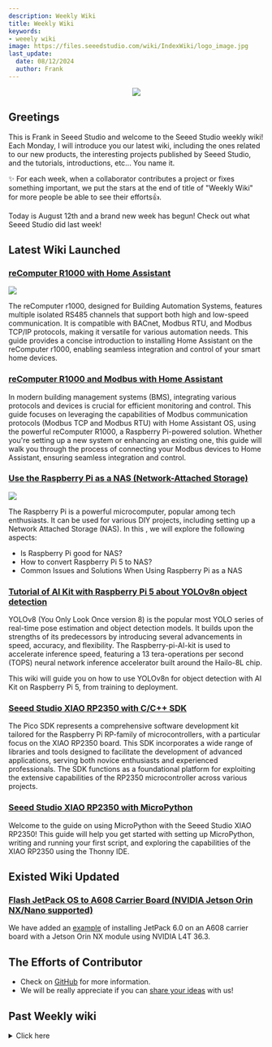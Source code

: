 ```yaml
---
description: Weekly Wiki
title: Weekly Wiki
keywords:
- weeely wiki
image: https://files.seeedstudio.com/wiki/IndexWiki/logo_image.jpg
last_update:
  date: 08/12/2024
  author: Frank
---
```


<div align="center"><img width={1000} src="https://files.seeedstudio.com/wiki/IndexWiki/logo.png" /></div>

## Greetings

This is Frank in Seeed Studio and welcome to the Seeed Studio weekly wiki! Each Monday, I will introduce you our latest wiki, including the ones related to our new products, the interesting projects published by Seeed Studio, and the tutorials, introductions, etc... You name it.

✨ For each week, when a collaborator contributes a project or fixes something important, we put the stars at the end of title of "Weekly Wiki" for more people be able to see their efforts👍.

Today is August 12th and a brand new week has begun! Check out what Seeed Studio did last week!

## Latest Wiki Launched

### [reComputer R1000 with Home Assistant](https://wiki.seeedstudio.com/recomputer_r1000_home_automation/)

<div style={{textAlign:'center'}}><img src="https://files.seeedstudio.com/wiki/ReTerminal/frigate/HA.png" style={{width:600, height:450}}/></div>

The reComputer r1000, designed for Building Automation Systems, features multiple isolated RS485 channels that support both high and low-speed communication. It is compatible with BACnet, Modbus RTU, and Modbus TCP/IP protocols, making it versatile for various automation needs. This guide provides a concise introduction to installing Home Assistant on the reComputer r1000, enabling seamless integration and control of your smart home devices.

### [reComputer R1000 and Modbus with Home Assistant](https://wiki.seeedstudio.com/recomputer_r1000_home_assistant_modbus/)

In modern building management systems (BMS), integrating various protocols and devices is crucial for efficient monitoring and control. This guide focuses on leveraging the capabilities of Modbus communication protocols (Modbus TCP and Modbus RTU) with Home Assistant OS, using the powerful reComputer R1000, a Raspberry Pi-powered solution. Whether you're setting up a new system or enhancing an existing one, this guide will walk you through the process of connecting your Modbus devices to Home Assistant, ensuring seamless integration and control.

### [Use the Raspberry Pi as a NAS (Network-Attached Storage)](https://wiki.seeedstudio.com/Raspberry_Pi_as_a_NAS/)

<div style={{textAlign:'center'}}><img src="https://files.seeedstudio.com/wiki/Raspberry_Pi_NAS/Raspberry%20Pi.png" style={{width:600, height:450}}/></div>

The Raspberry Pi is a powerful microcomputer, popular among tech enthusiasts. It can be used for various DIY projects, including setting up a Network Attached Storage (NAS). In this , we will explore the following aspects:

- Is Raspberry Pi good for NAS?
- How to convert Raspberry Pi 5 to NAS?
- Common Issues and Solutions When Using Raspberry Pi as a NAS

### [Tutorial of AI Kit with Raspberry Pi 5 about YOLOv8n object detection](https://wiki.seeedstudio.com/tutorial_of_ai_kit_with_raspberrypi5_about_yolov8n_object_detection/)

YOLOv8 (You Only Look Once version 8) is the popular most YOLO series of real-time pose estimation and object detection models. It builds upon the strengths of its predecessors by introducing several advancements in speed, accuracy, and flexibility. The Raspberry-pi-AI-kit is used to accelerate inference speed, featuring a 13 tera-operations per second (TOPS) neural network inference accelerator built around the Hailo-8L chip.

This wiki will guide you on how to use YOLOv8n for object detection with AI Kit on Raspberry Pi 5, from training to deployment.

### [Seeed Studio XIAO RP2350 with C/C++ SDK](https://wiki.seeedstudio.com/xiao-rp2350-c-cpp-sdk/)

The Pico SDK represents a comprehensive software development kit tailored for the Raspberry Pi RP-family of microcontrollers, with a particular focus on the XIAO RP2350 board. This SDK incorporates a wide range of libraries and tools designed to facilitate the development of advanced applications, serving both novice enthusiasts and experienced professionals. The SDK functions as a foundational platform for exploiting the extensive capabilities of the RP2350 microcontroller across various projects.

### [Seeed Studio XIAO RP2350 with MicroPython](https://wiki.seeedstudio.com/xiao-rp2350-micropython/)

Welcome to the guide on using MicroPython with the Seeed Studio XIAO RP2350! This guide will help you get started with setting up MicroPython, writing and running your first script, and exploring the capabilities of the XIAO RP2350 using the Thonny IDE.











## Existed Wiki Updated

### [Flash JetPack OS to A608 Carrier Board (NVIDIA Jetson Orin NX/Nano supported)](https://wiki.seeedstudio.com/reComputer_A608_Flash_System/#download-the-system-image-package-to-the-pc-host-2)

We have added an [example](https://wiki.seeedstudio.com/reComputer_A608_Flash_System/#download-the-system-image-package-to-the-pc-host-2) of installing JetPack 6.0 on an A608 carrier board with a Jetson Orin NX module using NVIDIA L4T 36.3.


## The Efforts of Contributor

<!-- ### [Train and deploy a custom classification model with YOLOv8](https://wiki.seeedstudio.com/train_and_deploy_a_custom_classification_model_with_yolov8/)

Thanks our contributor Bruno to create the application tutorial for reComputer.

On this guide we will explain how to train and deploy a custom classification model with YOLOv8

<iframe width={560} height={315} src="https://www.youtube.com/embed/ovoSMaoA9As?si=-d2buntx0T5oRtr4" title="YouTube video player" frameBorder={0} allow="accelerometer; autoplay; clipboard-write; encrypted-media; gyroscope; picture-in-picture; web-share" referrerPolicy="strict-origin-when-cross-origin" allowFullScreen /> -->

- Check on [GitHub](https://github.com/orgs/Seeed-Studio/projects/6) for more information.
- We will be really appreciate if you can [share your ideas](https://github.com/orgs/Seeed-Studio/projects/6?pane=issue&itemId=35179519) with us! 


## Past Weekly wiki

<details><summary>Click here</summary>

- [weekly wiki on 2.27th](/Seeed_Elderly/weekly_wiki/wiki227)
- [weekly wiki on 3.06th](/Seeed_Elderly/weekly_wiki/wiki306)
- [weekly wiki on 3.13th](/Seeed_Elderly/weekly_wiki/wiki313)
- [weekly wiki on 3.20th](/Seeed_Elderly/weekly_wiki/wiki320)
- [weekly wiki on 3.27th](/Seeed_Elderly/weekly_wiki/wiki327)
- [weekly wiki on 4.03rd](/Seeed_Elderly/weekly_wiki/wiki403)
- [weekly wiki on 4.10th](/Seeed_Elderly/weekly_wiki/wiki410)
- [weekly wiki on 4.17th](/Seeed_Elderly/weekly_wiki/wiki417)
- [weekly wiki on 4.24th](/Seeed_Elderly/weekly_wiki/wiki424)
- [weekly wiki on 5.15th](/Seeed_Elderly/weekly_wiki/wiki515)
- [weekly wiki on 5.22nd](/Seeed_Elderly/weekly_wiki/wiki522)
- [weekly wiki on 5.29th](/Seeed_Elderly/weekly_wiki/wiki529)
- [weekly wiki on 6.05th](/Seeed_Elderly/weekly_wiki/wiki605)
- [weekly wiki on 6.12th](/Seeed_Elderly/weekly_wiki/wiki612)
- [weekly wiki on 6.19th](/Seeed_Elderly/weekly_wiki/wiki619)
- [weekly wiki on 7.03th](/Seeed_Elderly/weekly_wiki/wiki703)
- [weekly wiki on 7.10th](/Seeed_Elderly/weekly_wiki/wiki710)
- [weekly wiki on 7.17th](/Seeed_Elderly/weekly_wiki/wiki717)
- [weekly wiki on 7.24th](/Seeed_Elderly/weekly_wiki/wiki724)
- [weekly wiki on 7.31th](/Seeed_Elderly/weekly_wiki/wiki731)
- [weekly wiki on 8.07th](/Seeed_Elderly/weekly_wiki/wiki807)
- [weekly wiki on 8.21st](/Seeed_Elderly/weekly_wiki/wiki821)
- [weekly wiki on 8.28th](/Seeed_Elderly/weekly_wiki/wiki828)
- [weekly wiki on 9.11st](/Seeed_Elderly/weekly_wiki/wiki911)
- [weekly wiki on 9.18th](/Seeed_Elderly/weekly_wiki/wiki918)
- [weekly wiki on 9.25th](/Seeed_Elderly/weekly_wiki/wiki925)
- [weekly wiki on 10.9th](/Seeed_Elderly/weekly_wiki/wiki1009)
- [weekly wiki on 10.16th](/Seeed_Elderly/weekly_wiki/wiki1016)
- [weekly wiki on 10.23th](/Seeed_Elderly/weekly_wiki/wiki1023)
- [weekly wiki on 10.30th](/Seeed_Elderly/weekly_wiki/wiki1030)
- [weekly wiki on 11.06th](/Seeed_Elderly/weekly_wiki/wiki1106)
- [weekly wiki on 11.13th](/Seeed_Elderly/weekly_wiki/wiki1113)
- [weekly wiki on 11.20th](/Seeed_Elderly/weekly_wiki/wiki1120)
- [weekly wiki on 11.27th](/Seeed_Elderly/weekly_wiki/wiki1127)
- [weekly wiki on 12.04th](/Seeed_Elderly/weekly_wiki/wiki1204)
- [weekly wiki on 12.11th](/Seeed_Elderly/weekly_wiki/wiki1211)
- [weekly wiki on 12.18th](/Seeed_Elderly/weekly_wiki/wiki1218)
- [weekly wiki on 12.25th](/Seeed_Elderly/weekly_wiki/wiki1225)
- [weekly wiki on 2024.1.08th](/Seeed_Elderly/weekly_wiki/wiki240108)
- [weekly wiki on 2024.1.15th](/Seeed_Elderly/weekly_wiki/wiki240115)
- [weekly wiki on 2024.1.22nd](/Seeed_Elderly/weekly_wiki/wiki240122)
- [weekly wiki on 2024.1.29th](/Seeed_Elderly/weekly_wiki/wiki240129)
- [weekly wiki on 2024.2.19th](/Seeed_Elderly/weekly_wiki/wiki240219)
- [weekly wiki on 2024.2.26th](/Seeed_Elderly/weekly_wiki/wiki240226)
- [weekly wiki on 2024.3.04th](/Seeed_Elderly/weekly_wiki/wiki240304)
- [weekly wiki on 2024.3.11th](/Seeed_Elderly/weekly_wiki/wiki240311)
- [weekly wiki on 2024.3.18th](/Seeed_Elderly/weekly_wiki/wiki240318)
- [weekly wiki on 2024.3.25th](/Seeed_Elderly/weekly_wiki/wiki240325)
- [weekly wiki on 2024.4.01st](/Seeed_Elderly/weekly_wiki/wiki240401)
- [weekly wiki on 2024.4.08th](/Seeed_Elderly/weekly_wiki/wiki240408)
- [weekly wiki on 2024.4.15th](/Seeed_Elderly/weekly_wiki/wiki240415)
- [weekly wiki on 2024.4.22nd](/Seeed_Elderly/weekly_wiki/wiki240422)
- [weekly wiki on 2024.4.29th](/Seeed_Elderly/weekly_wiki/wiki240429)
- [weekly wiki on 2024.5.06th](/Seeed_Elderly/weekly_wiki/wiki240506)
- [weekly wiki on 2024.5.13th](/Seeed_Elderly/weekly_wiki/wiki240513)
- [weekly wiki on 2024.5.20th](/Seeed_Elderly/weekly_wiki/wiki240520)
- [weekly wiki on 2024.5.27th](/Seeed_Elderly/weekly_wiki/wiki240527)
- [weekly wiki on 2024.6.03rd](/Seeed_Elderly/weekly_wiki/wiki240603)
- [weekly wiki on 2024.6.10th](/Seeed_Elderly/weekly_wiki/wiki240610)
- [weekly wiki on 2024.6.17th](/Seeed_Elderly/weekly_wiki/wiki240617)
- [weekly wiki on 2024.6.24th](/Seeed_Elderly/weekly_wiki/wiki240624)
- [weekly wiki on 2024.7.01st](/Seeed_Elderly/weekly_wiki/wiki240701)
- [weekly wiki on 2024.7.08th](/Seeed_Elderly/weekly_wiki/wiki240708)
- [weekly wiki on 2024.7.16th](/Seeed_Elderly/weekly_wiki/wiki240716)
- [weekly wiki on 2024.7.22th](/Seeed_Elderly/weekly_wiki/wiki240722)
- [weekly wiki on 2024.7.29th](/Seeed_Elderly/weekly_wiki/wiki240729)
- [weekly wiki on 2024.8.05th](/Seeed_Elderly/weekly_wiki/wiki240805)

</details>

